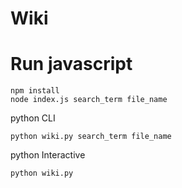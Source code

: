 # Wiki

# Run javascript
```
npm install
node index.js search_term file_name
```
python CLI
```
python wiki.py search_term file_name
```
python Interactive
```
python wiki.py
```

